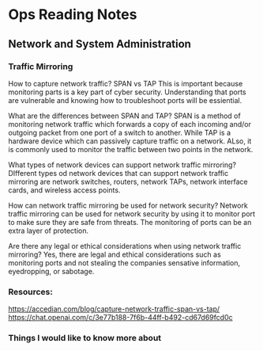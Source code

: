 # Ops Reading Notes

## Network and System Administration

### Traffic Mirroring

How to capture network traffic? SPAN vs TAP 
This is important because monitoring parts is a key part of cyber security. Understanding that ports are vulnerable and knowing how to troubleshoot ports will be essiential.

What are the differences between SPAN and TAP? SPAN is a method of monitoring network traffic which forwards a copy of each incoming and/or outgoing packet from one port of a switch to another. While TAP is a hardware device which can passively capture traffic on a network. ALso, it is commonly used to monitor the traffic between two points in the network.

What types of network devices can support network traffic mirroring? DIfferent types od network devices that can support network traffic mirroring are network switches, routers, network TAPs, network interface cards, and wireless access points.

How can network traffic mirroring be used for network security? Network traffic mirroring can be used for network security by using it to monitor port to make sure they are safe from threats. The monitoring of ports can be an extra layer of protection.

Are there any legal or ethical considerations when using network traffic mirroring? Yes, there are legal and ethical considerations such as monitoring ports and not stealing the companies sensative information, eyedropping, or sabotage.

### Resources:
https://accedian.com/blog/capture-network-traffic-span-vs-tap/
https://chat.openai.com/c/3e77b188-7f6b-44ff-b492-cd67d69fcd0c

### Things I would like to know more about

